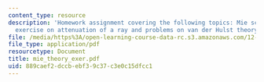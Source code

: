 ```yaml
---
content_type: resource
description: 'Homework assignment covering the following topics: Mie scattering program,
  exercise on attenuation of a ray and problems on van der Hulst theory.'
file: /media/https%3A/open-learning-course-data-rc.s3.amazonaws.com/12-815-atmospheric-radiation-fall-2006/889caef2dccbebf39c37c3e0c15dfcc1_mie_theory_exer.pdf
file_type: application/pdf
resourcetype: Document
title: mie_theory_exer.pdf
uid: 889caef2-dccb-ebf3-9c37-c3e0c15dfcc1
---
```

